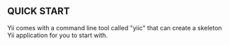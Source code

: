 QUICK START
-----------

Yii comes with a command line tool called "yiic" that can create
a skeleton Yii application for you to start with.